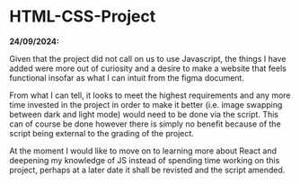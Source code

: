 ﻿# HTML-CSS-Project

__24/09/2024:__

Given that the project did not call on us to use Javascript, the things I have added were more out of curiosity and a desire to make a website that feels functional insofar as what I can intuit from the figma document.

From what I can tell, it looks to meet the highest requirements and any more time invested in the project in order to make it better (i.e. image swapping between dark and light mode) 
would need to be done via the script. This can of course be done however there is simply no benefit because of the script being external to the grading of the project. 

At the moment I would like to move on to learning more about React and deepening my knowledge of JS instead of spending time working on this project, perhaps at a later date it shall be 
revisted and the script amended.
